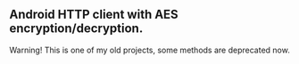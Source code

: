 ##	Android HTTP client with AES encryption/decryption.

Warning! This is one of my old projects, some methods are deprecated now.
